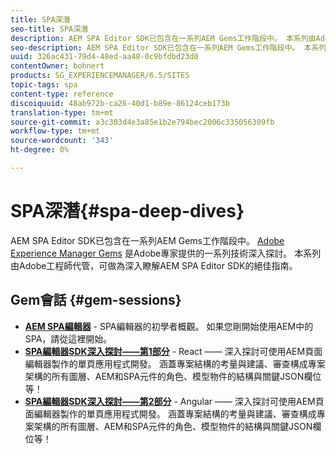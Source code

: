 ```yaml
---
title: SPA深潛
seo-title: SPA深潛
description: AEM SPA Editor SDK已包含在一系列AEM Gems工作階段中。 本系列由Adobe工程師代管，是深入瞭解AEM SPA Editor SDK的絕佳指南，由Adobe工程師代管。
seo-description: AEM SPA Editor SDK已包含在一系列AEM Gems工作階段中。 本系列由Adobe工程師代管，是深入瞭解AEM SPA Editor SDK的絕佳指南，由Adobe工程師代管。
uuid: 326ac431-79d4-48ed-aa48-0c9bfdbd23d0
contentOwner: bohnert
products: SG_EXPERIENCEMANAGER/6.5/SITES
topic-tags: spa
content-type: reference
discoiquuid: 48ab972b-ca26-40d1-b89e-86124ceb173b
translation-type: tm+mt
source-git-commit: a3c303d4e3a85e1b2e794bec2006c335056309fb
workflow-type: tm+mt
source-wordcount: '343'
ht-degree: 0%

---
```



# SPA深潛{#spa-deep-dives}

AEM SPA Editor SDK已包含在一系列AEM Gems工作階段中。 [Adobe Experience Manager Gems](https://helpx.adobe.com/experience-manager/kt/eseminars/gems/aem-index.html) 是Adobe專家提供的一系列技術深入探討。 本系列由Adobe工程師代管，可做為深入瞭解AEM SPA Editor SDK的絕佳指南。

## Gem會話 {#gem-sessions}

* **[AEM SPA編輯器](https://helpx.adobe.com/experience-manager/kt/eseminars/gems/aem-spa-editor.html)[](https://helpx.adobe.com/experience-manager/kt/eseminars/gems/aem-spa-editor.html)** - SPA編輯器的初學者概觀。 如果您剛開始使用AEM中的SPA，請從這裡開始。
* **[SPA編輯器SDK深入探討——第1部分](https://helpx.adobe.com/experience-manager/kt/eseminars/gems/SPA-Editor-SDK-Deep-Dive-React.html)** - React —— 深入探討可使用AEM頁面編輯器製作的單頁應用程式開發。 涵蓋專案結構的考量與建議、審查構成專案架構的所有圖層、AEM和SPA元件的角色、模型物件的結構與關鍵JSON欄位等！
* **[SPA編輯器SDK深入探討——第2部分](https://helpx.adobe.com/experience-manager/kt/eseminars/gems/SPA-Editor-SDK-Deep-Dive-Angular.html)** - Angular —— 深入探討可使用AEM頁面編輯器製作的單頁應用程式開發。 涵蓋專案結構的考量與建議、審查構成專案架構的所有圖層、AEM和SPA元件的角色、模型物件的結構與關鍵JSON欄位等！

